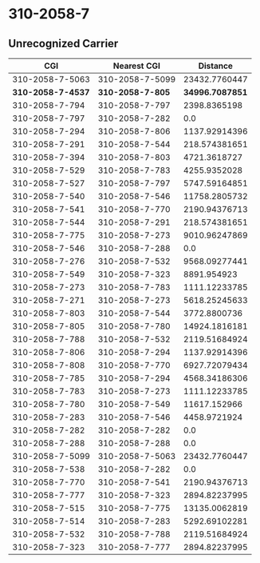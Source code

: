 # 310-2058-7
## Unrecognized Carrier


| CGI | Nearest CGI | Distance |
|-----|-------------|----------|
| 310-2058-7-5063 | 310-2058-7-5099 | 23432.7760447 |
| **310-2058-7-4537** | **310-2058-7-805** | **34996.7087851** |
| 310-2058-7-794 | 310-2058-7-797 | 2398.8365198 |
| 310-2058-7-797 | 310-2058-7-282 | 0.0 |
| 310-2058-7-294 | 310-2058-7-806 | 1137.92914396 |
| 310-2058-7-291 | 310-2058-7-544 | 218.574381651 |
| 310-2058-7-394 | 310-2058-7-803 | 4721.3618727 |
| 310-2058-7-529 | 310-2058-7-783 | 4255.9352028 |
| 310-2058-7-527 | 310-2058-7-797 | 5747.59164851 |
| 310-2058-7-540 | 310-2058-7-546 | 11758.2805732 |
| 310-2058-7-541 | 310-2058-7-770 | 2190.94376713 |
| 310-2058-7-544 | 310-2058-7-291 | 218.574381651 |
| 310-2058-7-775 | 310-2058-7-273 | 9010.96247869 |
| 310-2058-7-546 | 310-2058-7-288 | 0.0 |
| 310-2058-7-276 | 310-2058-7-532 | 9568.09277441 |
| 310-2058-7-549 | 310-2058-7-323 | 8891.954923 |
| 310-2058-7-273 | 310-2058-7-783 | 1111.12233785 |
| 310-2058-7-271 | 310-2058-7-273 | 5618.25245633 |
| 310-2058-7-803 | 310-2058-7-544 | 3772.8800736 |
| 310-2058-7-805 | 310-2058-7-780 | 14924.1816181 |
| 310-2058-7-788 | 310-2058-7-532 | 2119.51684924 |
| 310-2058-7-806 | 310-2058-7-294 | 1137.92914396 |
| 310-2058-7-808 | 310-2058-7-770 | 6927.72079434 |
| 310-2058-7-785 | 310-2058-7-294 | 4568.34186306 |
| 310-2058-7-783 | 310-2058-7-273 | 1111.12233785 |
| 310-2058-7-780 | 310-2058-7-549 | 11617.152966 |
| 310-2058-7-283 | 310-2058-7-546 | 4458.9721924 |
| 310-2058-7-282 | 310-2058-7-282 | 0.0 |
| 310-2058-7-288 | 310-2058-7-288 | 0.0 |
| 310-2058-7-5099 | 310-2058-7-5063 | 23432.7760447 |
| 310-2058-7-538 | 310-2058-7-282 | 0.0 |
| 310-2058-7-770 | 310-2058-7-541 | 2190.94376713 |
| 310-2058-7-777 | 310-2058-7-323 | 2894.82237995 |
| 310-2058-7-515 | 310-2058-7-775 | 13135.0062819 |
| 310-2058-7-514 | 310-2058-7-283 | 5292.69102281 |
| 310-2058-7-532 | 310-2058-7-788 | 2119.51684924 |
| 310-2058-7-323 | 310-2058-7-777 | 2894.82237995 |
